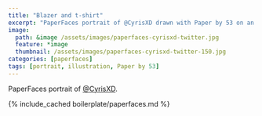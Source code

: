 ```yaml
---
title: "Blazer and t-shirt"
excerpt: "PaperFaces portrait of @CyrisXD drawn with Paper by 53 on an iPad."
image: 
  path: &image /assets/images/paperfaces-cyrisxd-twitter.jpg 
  feature: *image
  thumbnail: /assets/images/paperfaces-cyrisxd-twitter-150.jpg
categories: [paperfaces]
tags: [portrait, illustration, Paper by 53]
---
```


PaperFaces portrait of [@CyrisXD](https://twitter.com/CyrisXD).

{% include_cached boilerplate/paperfaces.md %}
